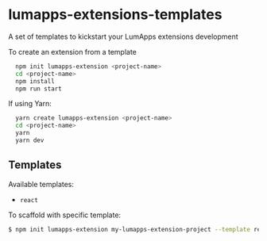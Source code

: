# lumapps-extensions-templates
A set of templates to kickstart your LumApps extensions development

To create an extension from a template

```bash
  npm init lumapps-extension <project-name>
  cd <project-name>
  npm install
  npm run start
```

If using Yarn:

```bash
  yarn create lumapps-extension <project-name>
  cd <project-name>
  yarn
  yarn dev
```

## Templates
Available templates:

- `react`


To scaffold with specific template:

```bash
$ npm init lumapps-extension my-lumapps-extension-project --template react
```
